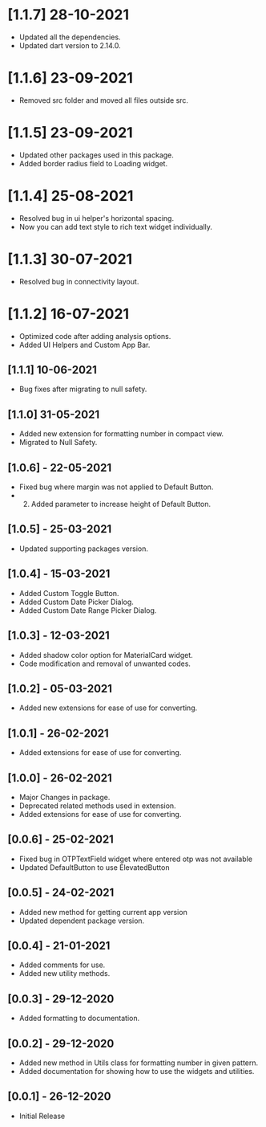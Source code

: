 # [1.1.7] 28-10-2021
* Updated all the dependencies.
* Updated dart version to 2.14.0.

# [1.1.6] 23-09-2021
* Removed src folder and moved all files outside src.

# [1.1.5] 23-09-2021
* Updated other packages used in this package.
* Added border radius field to Loading widget.

# [1.1.4] 25-08-2021
* Resolved bug in ui helper's horizontal spacing.
* Now you can add text style to rich text widget individually.

# [1.1.3] 30-07-2021
* Resolved bug in connectivity layout.

# [1.1.2] 16-07-2021
* Optimized code after adding analysis options.
* Added UI Helpers and Custom App Bar.

## [1.1.1] 10-06-2021
* Bug fixes after migrating to null safety.

## [1.1.0] 31-05-2021
* Added new extension for formatting number in compact view.
* Migrated to Null Safety.

## [1.0.6] - 22-05-2021
* Fixed bug where margin was not applied to Default Button.
* 2. Added parameter to increase height of Default Button.

## [1.0.5] - 25-03-2021
* Updated supporting packages version.

## [1.0.4] - 15-03-2021
* Added Custom Toggle Button.
* Added Custom Date Picker Dialog.
* Added Custom Date Range Picker Dialog.

## [1.0.3] - 12-03-2021
* Added shadow color option for MaterialCard widget.
* Code modification and removal of unwanted codes.

## [1.0.2] - 05-03-2021
* Added new extensions for ease of use for converting.

## [1.0.1] - 26-02-2021
* Added extensions for ease of use for converting.

## [1.0.0] - 26-02-2021
* Major Changes in package.
* Deprecated related methods used in extension.
* Added extensions for ease of use for converting.

## [0.0.6] - 25-02-2021
* Fixed bug in OTPTextField widget where entered otp was not available
* Updated DefaultButton to use ElevatedButton

## [0.0.5] - 24-02-2021
* Added new method for getting current app version
* Updated dependent package version.

## [0.0.4] - 21-01-2021
* Added comments for use.
* Added new utility methods.

## [0.0.3] - 29-12-2020
* Added formatting to documentation.

## [0.0.2] - 29-12-2020
* Added new method in Utils class for formatting number in given pattern.
* Added documentation for showing how to use the widgets and utilities.

## [0.0.1] - 26-12-2020
* Initial Release
